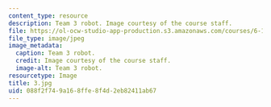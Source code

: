 ```yaml
---
content_type: resource
description: Team 3 robot. Image courtesy of the course staff.
file: https://ol-ocw-studio-app-production.s3.amazonaws.com/courses/6-186-mobile-autonomous-systems-laboratory-january-iap-2005/088f2f749a168ffe8f4d2eb82411ab67_3.jpg
file_type: image/jpeg
image_metadata:
  caption: Team 3 robot.
  credit: Image courtesy of the course staff.
  image-alt: Team 3 robot.
resourcetype: Image
title: 3.jpg
uid: 088f2f74-9a16-8ffe-8f4d-2eb82411ab67
---
```

